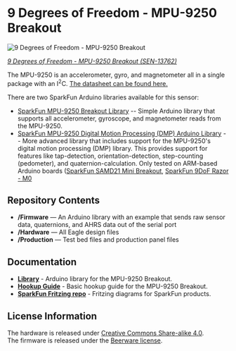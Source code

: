 9 Degrees of Freedom - MPU-9250 Breakout
========================================

![9 Degrees of Freedom - MPU-9250 Breakout](https://cdn.sparkfun.com/assets/parts/1/1/3/0/6/13762-00a.jpg)

[*9 Degrees of Freedom - MPU-9250 Breakout (SEN-13762)*](https://www.sparkfun.com/products/13762)

The MPU-9250 is an accelerometer, gyro, and magnetometer all in a single package with an I<sup>2</sup>C. [The datasheet can be found here.](https://cdn.sparkfun.com/assets/learn_tutorials/5/5/0/MPU9250REV1.0.pdf)

There are two SparkFun Arduino libraries available for this sensor:

* [SparkFun MPU-9250 Breakout Library](https://github.com/sparkfun/SparkFun_MPU-9250_Breakout_Arduino_Library) -- Simple Arduino library that supports all accelerometer, gyroscope, and magnetometer reads from the MPU-9250.
* [SparkFun MPU-9250 Digital Motion Processing (DMP) Arduino Library](https://github.com/sparkfun/SparkFun_MPU-9250-DMP_Arduino_Library) -- More advanced library that includes support for the MPU-9250's digital motion processing (DMP) library. This provides support for features like tap-detection, orientation-detection, step-counting (pedometer), and quaternion-calculation. Only tested on ARM-based Arduino boards ([SparkFun SAMD21 Mini Breakout](https://www.sparkfun.com/products/13664), [SparkFun 9DoF Razor - M0](https://www.sparkfun.com/products/14001)

Repository Contents
-------------------

* **/Firmware** &mdash; An Arduino library with an example that sends raw sensor data, quaternions, and AHRS data out of the serial port
* **/Hardware** &mdash; All Eagle design files
* **/Production** &mdash; Test bed files and production panel files

Documentation
--------------
* **[Library](https://github.com/sparkfun/SparkFun_MPU-9250-DMP_Arduino_Library)** - Arduino library for the MPU-9250 Breakout.
* **[Hookup Guide](https://learn.sparkfun.com/tutorials/mpu-9250-hookup-guide)** - Basic hookup guide for the MPU-9250 Breakout.
* **[SparkFun Fritzing repo](https://github.com/sparkfun/Fritzing_Parts/blob/master/products/13762_sfe_imu_sensor_9250.fzpz)** - Fritzing diagrams for SparkFun products.

License Information
-------------------
The hardware is released under [Creative Commons Share-alike 4.0](http://creativecommons.org/licenses/by-sa/4.0/).  
The firmware is released under the [Beerware license](http://en.wikipedia.org/wiki/Beerware).
